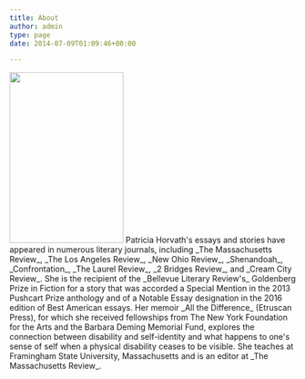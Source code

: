 ```yaml
---
title: About
author: admin
type: page
date: 2014-07-09T01:09:46+00:00

---
```

<img class="alignleft wp-image-47 size-medium" src="/images/Patti_Bio_pic-200x300.jpg" alt="" width="200" height="300" srcset="/images/Patti_Bio_pic-200x300.jpg 200w, /images/Patti_Bio_pic.jpg 300w" sizes="(max-width: 200px) 100vw, 200px" />
Patricia Horvath's essays and stories have appeared in numerous literary journals, including _The Massachusetts Review_, _The Los Angeles Review_, _New Ohio Review_, _Shenandoah_, _Confrontation_, _The Laurel Review_, _2 Bridges Review_, and _Cream City Review_. She is the recipient of the _Bellevue Literary Review's_ Goldenberg Prize in Fiction for a story that was accorded a Special Mention in the 2013 Pushcart Prize anthology and of a Notable Essay designation in the 2016 edition of Best American essays. Her memoir _All the Difference_ (Etruscan Press), for which she received fellowships from The New York Foundation for the Arts and the Barbara Deming Memorial Fund, explores the connection between disability and self-identity and what happens to one's sense of self when a physical disability ceases to be visible. She teaches at Framingham State University, Massachusetts and is an editor at _The Massachusetts Review_.
